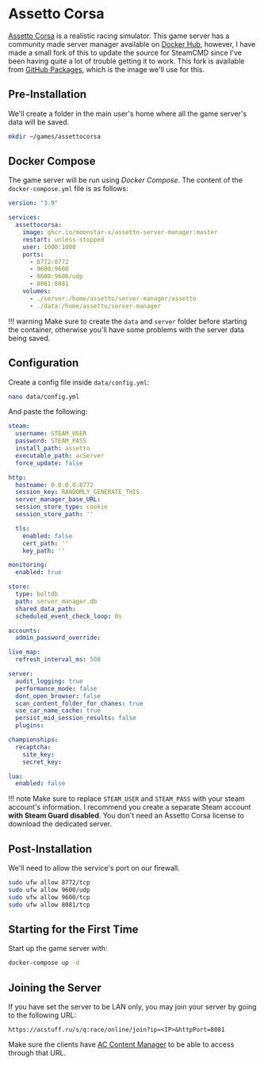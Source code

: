 # Assetto Corsa

[Assetto Corsa](https://store.steampowered.com/app/244210/Assetto_Corsa/) is a realistic racing simulator. This game server has a community made server manager available on [Docker Hub](https://hub.docker.com/r/seejy/assetto-server-manager), however, I have made a small fork of this to update the source for SteamCMD since I've been having quite a lot of trouble getting it to work. This fork is available from [GitHub Packages](https://github.com/moonstar-x/assetto-server-manager/pkgs/container/assetto-server-manager), which is the image we'll use for this.

## Pre-Installation

We'll create a folder in the main user's home where all the game server's data will be saved.

```bash
mkdir ~/games/assettocorsa
```

## Docker Compose

The game server will be run using *Docker Compose*. The content of the `docker-compose.yml` file is as follows:

```yaml
version: "3.9"

services:
  assettocorsa:
    image: ghcr.io/moonstar-x/assetto-server-manager:master
    restart: unless-stopped
    user: 1000:1000
    ports:
      - 8772:8772
      - 9600:9600
      - 9600:9600/udp
      - 8081:8081
    volumes:
      - ./server:/home/assetto/server-manager/assetto
      - ./data:/home/assetto/server-manager
```

!!! warning
    Make sure to create the `data` and `server` folder before starting the container, otherwise you'll have some problems with the server data being saved.

## Configuration

Create a config file inside `data/config.yml`:

```bash
nano data/config.yml
```

And paste the following:

```yaml
steam:
  username: STEAM_USER
  password: STEAM_PASS
  install_path: assetto
  executable_path: acServer
  force_update: false

http:
  hostname: 0.0.0.0:8772
  session_key: RANDOMLY_GENERATE_THIS
  server_manager_base_URL:
  session_store_type: cookie
  session_store_path: ''

  tls:
    enabled: false
    cert_path: ''
    key_path: ''

monitoring:
  enabled: true

store:
  type: boltdb
  path: server_manager.db
  shared_data_path:
  scheduled_event_check_loop: 0s

accounts:
  admin_password_override:

live_map:
  refresh_interval_ms: 500

server:
  audit_logging: true
  performance_mode: false
  dont_open_browser: false
  scan_content_folder_for_chanes: true
  use_car_name_cache: true
  persist_mid_session_results: false
  plugins:

championships:
  recaptcha:
    site_key:
    secret_key:

lua:
  enabled: false
```

!!! note
    Make sure to replace `STEAM_USER` and `STEAM_PASS` with your steam account's information. I recommend you create a separate Steam account **with Steam Guard disabled**. You don't need an Assetto Corsa license to download the dedicated server.

## Post-Installation

We'll need to allow the service's port on our firewall.

```bash
sudo ufw allow 8772/tcp
sudo ufw allow 9600/udp
sudo ufw allow 9600/tcp
sudo ufw allow 8081/tcp
```

## Starting for the First Time

Start up the game server with:

```bash
docker-compose up -d
```

## Joining the Server

If you have set the server to be LAN only, you may join your server by going to the following URL:

```text
https://acstuff.ru/s/q:race/online/join?ip=<IP>&httpPort=8081
```

Make sure the clients have [AC Content Manager](https://assettocorsa.club/content-manager.html) to be able to access through that URL.
